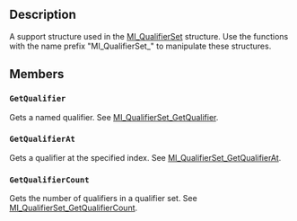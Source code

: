 ## Description

A support structure used in the
[MI_QualifierSet](https://learn.microsoft.com/windows/desktop/api/mi/ns-mi-mi_qualifierset) structure. Use the functions with the
name prefix "MI_QualifierSet_" to manipulate these structures.

## Members

### `GetQualifier`

Gets a named qualifier. See
[MI_QualifierSet_GetQualifier](https://learn.microsoft.com/previous-versions/windows/desktop/api/mi/nf-mi-mi_qualifierset_getqualifier).

### `GetQualifierAt`

Gets a qualifier at the specified index. See
[MI_QualifierSet_GetQualifierAt](https://learn.microsoft.com/previous-versions/windows/desktop/api/mi/nf-mi-mi_qualifierset_getqualifierat).

### `GetQualifierCount`

Gets the number of qualifiers in a qualifier set. See
[MI_QualifierSet_GetQualifierCount](https://learn.microsoft.com/previous-versions/windows/desktop/api/mi/nf-mi-mi_qualifierset_getqualifiercount).